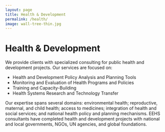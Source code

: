 ```yaml
---
layout: page
title: Health & Development
permalink: /health/
image: wall-tree-thin.jpg
---
```


# Health & Development

We provide clients with specialized consulting for public health and development
projects. Our services are focused on:

- Health and Development Policy Analysis and Planning Tools
- Monitoring and Evaluation of Health Programs and Policies
- Training and Capacity-Building
- Health Systems Research and Technology Transfer

Our expertise spans several domains: environmental health; reproductive, maternal,
and child health; access to medicines; integration of health and social services; and
national health policy and planning mechanisms. EEHS consultants have completed
health and development projects with national and local governments, NGOs, UN
agencies, and global foundations.
